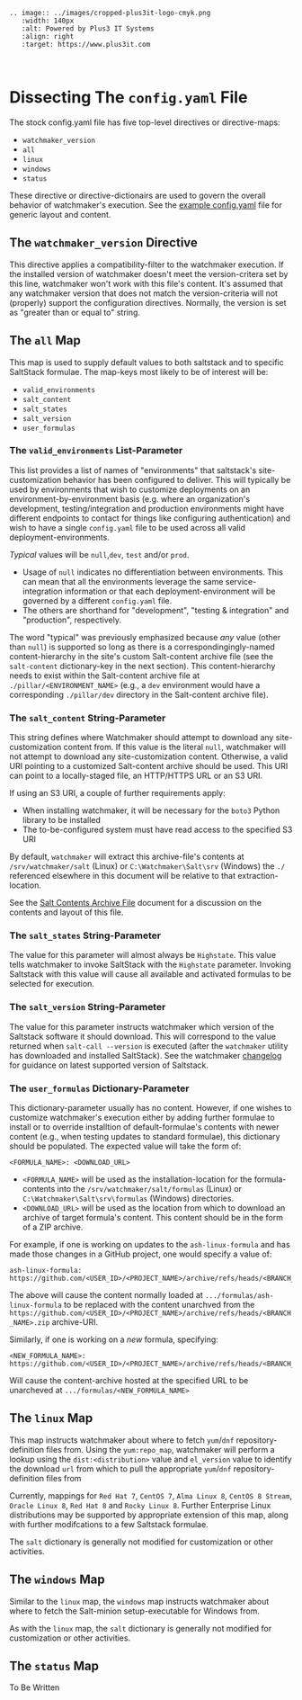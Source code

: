 ```{eval-rst}
.. image:: ../images/cropped-plus3it-logo-cmyk.png
   :width: 140px
   :alt: Powered by Plus3 IT Systems
   :align: right
   :target: https://www.plus3it.com
```
<br>

# Dissecting The `config.yaml` File

The stock config.yaml file has five top-level directives or directive-maps:

- `watchmaker_version`
- `all`
- `linux`
- `windows`
- `status`

These directive or directive-dictionairs are used to govern the overall behavior of watchmaker's execution. See the [example config.yaml](https://raw.githubusercontent.com/plus3it/watchmaker/main/src/watchmaker/static/config.yaml) file for generic layout and content.

## The `watchmaker_version` Directive

This directive applies a compatibility-filter to the watchmaker execution. If the installed version of watchmaker doesn't meet the version-critera set by this line, watchmaker won't work with this file's content. It's assumed that any watchmaker version that does not match the version-criteria will not (properly) support the configuration directives. Normally, the version is set as "greater than or equal to" string.

## The `all` Map

This map is used to supply default values to both saltstack and to specific SaltStack formulae. The map-keys most likely to be of interest will be:

- `valid_environments`
- `salt_content`
- `salt_states`
- `salt_version`
- `user_formulas`

### The `valid_environments` List-Parameter

This list provides a list of names of "environments" that saltstack's site-customization behavior has been configured to deliver. This will typically be used by environments that wish to customize deployments on an environment-by-environment basis (e.g. where an organization's development, testing/integration and production environments might have different endpoints to contact for things like configuring authentication) and wish to have a single `config.yaml` file to be used across all valid deployment-environments.

_Typical_ values will be `null`,`dev`, `test` and/or `prod`.

- Usage of `null` indicates no differentiation between environments. This can mean that all the environments leverage the same service-integration information or that each deployment-environment will be governed by a different `config.yaml` file.
- The others are shorthand for "development", "testing & integration" and "production", respectively.

The word "typical" was previously emphasized because _any_ value (other than `null`) is supported so long as there is a correspondingingly-named content-hierarchy in the site's custom Salt-content archive file (see the `salt-content` dictionary-key in the next section). This content-hierarchy needs to exist within the Salt-content archive file at `./pillar/<ENVIRONMENT_NAME>` (e.g., a `dev` environment would have a corresponding `./pillar/dev` directory in the Salt-content archive file).

### The `salt_content` String-Parameter

This string defines where Watchmaker should attempt to download any site-customization content from. If this value is the literal `null`, watchmaker will not attempt to download any site-customization content. Otherwise, a valid URI pointing to a customized Salt-content archive should be used. This URI can point to a locally-staged file, an HTTP/HTTPS URL or an S3 URI.

If using an S3 URI, a couple of further requirements apply:

- When installing watchmaker, it will be necessary for the `boto3` Python library to be installed
- The to-be-configured system must have read access to the specified S3 URI

By default, `watchmaker` will extract this archive-file's contents at `/srv/watchmaker/salt` (Linux) or `C:\Watchmaker\Salt\srv` (Windows) the `./` referenced elsewhere in this document will be relative to that extraction-location.

See the [Salt Contents Archive File](SaltContent.md) document for a discussion on the contents and layout of this file.

### The `salt_states` String-Parameter

The value for this parameter will almost always be `Highstate`. This value tells watchmaker to invoke SaltStack with the `Highstate` parameter. Invoking Saltstack with this value will cause all available and activated formulas to be selected for execution.

### The `salt_version` String-Parameter

The value for this parameter instructs watchmaker which version of the Saltstack software it should download. This will correspond to the value returned when `salt-call --version` is executed (after the `watchmaker` utility has downloaded and installed SaltStack). See the watchmaker [changelog](https://watchmaker.readthedocs.io/en/stable/changelog.html) for guidance on latest supported version of Saltstack.

### The `user_formulas` Dictionary-Parameter

This dictionary-parameter usually has no content. However, if one wishes to customize watchmaker's execution either by adding further formulae to install or to override installtion of default-formulae's contents with newer content (e.g., when testing updates to standard formulae), this dictionary should be populated. The expected value will take the form of:

```
<FORMULA_NAME>: <DOWNLOAD_URL>
```

- `<FORMULA_NAME>` will be used as the installation-location for the formula-contents into the `/srv/watchmaker/salt/formulas` (Linux) or `C:\Watchmaker\Salt\srv\formulas` (Windows) directories.
- `<DOWNLOAD_URL>` will be used as the location from which to download an archive of target formula's content. This content should be in the form of a ZIP archive.

For example, if one is working on updates to the `ash-linux-formula` and has made those changes in a GitHub project, one would specify a value of:

```
ash-linux-formula: https://github.com/<USER_ID>/<PROJECT_NAME>/archive/refs/heads/<BRANCH_NAME>.zip
```

The above will cause the content normally loaded at `.../formulas/ash-linux-formula` to be replaced with the content unarchved from the `https://github.com/<USER_ID>/<PROJECT_NAME>/archive/refs/heads/<BRANCH_NAME>.zip` archive-URI.

Similarly, if one is working on a _new_ formula, specifying:

```
<NEW_FORMULA_NAME>: https://github.com/<USER_ID>/<PROJECT_NAME>/archive/refs/heads/<BRANCH_NAME>.zip
```

Will cause the content-archive hosted at the specified URL to be unarcheved at `.../formulas/<NEW_FORMULA_NAME>` 

## The `linux` Map

This map instructs watchmaker about where to fetch `yum`/`dnf` repository-definition files from. Using the `yum:repo_map`, watchmaker will perform a lookup using the `dist:<distribution>` value and `el_version` value to identify the download `url` from which to pull the appropriate  `yum`/`dnf` repository-definition files from

Currently, mappings for `Red Hat 7`, `CentOS 7`, `Alma Linux 8`, `CentOS 8 Stream`, `Oracle Linux 8`, `Red Hat 8` and `Rocky Linux 8`. Further Enterprise Linux distributions may be supported by appropriate extension of this map, along with further modifcations to a few Saltstack formulae.

The `salt` dictionary is generally not modified for customization or other activities.


## The `windows` Map

Similar to the `linux` map, the `windows` map instructs watchmaker about where to fetch the Salt-minion setup-executable for Windows from.

As with the `linux` map, the `salt` dictionary is generally not modified for customization or other activities.

## The `status` Map

To Be Written

